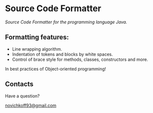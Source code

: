 # Source Code Formatter

_Source Code Formatter for the programming language Java._

## Formatting features:

- Line wrapping algorithm.
- Indentation of tokens and blocks by white spaces.
- Control of brace style for methods, classes, constructors and more.

In best practices of Object-oriented programming!

## Contacts

Have a question?

novichkoff93@gmail.com
